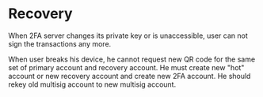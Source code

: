 # Recovery

When 2FA server changes its private key or is unaccessible, user can not sign the transactions any more.&#x20;

When user breaks his device, he cannot request new QR code for the same set of primary account and recovery account. He must create new "hot" account or new recovery account and create new 2FA account. He should rekey old multisig account to new multisig account.

